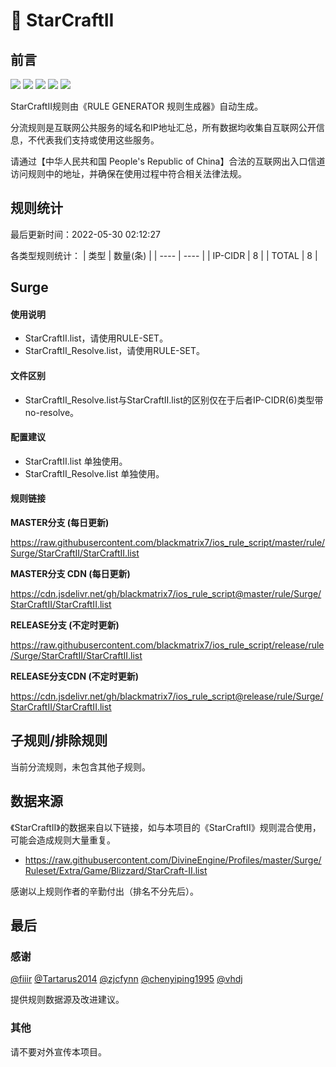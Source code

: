 # 🧸 StarCraftII

## 前言

![](https://shields.io/badge/-移除重复规则-ff69b4) ![](https://shields.io/badge/-DOMAIN与DOMAIN--SUFFIX合并-green) ![](https://shields.io/badge/-DOMAIN--SUFFIX间合并-critical) ![](https://shields.io/badge/-DOMAIN--SUFFIX与DOMAIN--KEYWORD合并-blue) ![](https://shields.io/badge/-IP--CIDR(6)合并-blueviolet) 

StarCraftII规则由《RULE GENERATOR 规则生成器》自动生成。

分流规则是互联网公共服务的域名和IP地址汇总，所有数据均收集自互联网公开信息，不代表我们支持或使用这些服务。

请通过【中华人民共和国 People's Republic of China】合法的互联网出入口信道访问规则中的地址，并确保在使用过程中符合相关法律法规。

## 规则统计

最后更新时间：2022-05-30 02:12:27

各类型规则统计：
| 类型 | 数量(条)  | 
| ---- | ----  |
| IP-CIDR | 8  | 
| TOTAL | 8  | 


## Surge 

#### 使用说明
- StarCraftII.list，请使用RULE-SET。
- StarCraftII_Resolve.list，请使用RULE-SET。

#### 文件区别
- StarCraftII_Resolve.list与StarCraftII.list的区别仅在于后者IP-CIDR(6)类型带no-resolve。

#### 配置建议
- StarCraftII.list 单独使用。
- StarCraftII_Resolve.list 单独使用。

#### 规则链接
**MASTER分支 (每日更新)**

https://raw.githubusercontent.com/blackmatrix7/ios_rule_script/master/rule/Surge/StarCraftII/StarCraftII.list

**MASTER分支 CDN (每日更新)**

https://cdn.jsdelivr.net/gh/blackmatrix7/ios_rule_script@master/rule/Surge/StarCraftII/StarCraftII.list

**RELEASE分支 (不定时更新)**

https://raw.githubusercontent.com/blackmatrix7/ios_rule_script/release/rule/Surge/StarCraftII/StarCraftII.list

**RELEASE分支CDN (不定时更新)**

https://cdn.jsdelivr.net/gh/blackmatrix7/ios_rule_script@release/rule/Surge/StarCraftII/StarCraftII.list

## 子规则/排除规则


当前分流规则，未包含其他子规则。

## 数据来源

《StarCraftII》的数据来自以下链接，如与本项目的《StarCraftII》规则混合使用，可能会造成规则大量重复。

- https://raw.githubusercontent.com/DivineEngine/Profiles/master/Surge/Ruleset/Extra/Game/Blizzard/StarCraft-II.list


感谢以上规则作者的辛勤付出（排名不分先后）。

## 最后

### 感谢

[@fiiir](https://github.com/fiiir) [@Tartarus2014](https://github.com/Tartarus2014) [@zjcfynn](https://github.com/zjcfynn) [@chenyiping1995](https://github.com/chenyiping1995) [@vhdj](https://github.com/vhdj)

提供规则数据源及改进建议。

### 其他

请不要对外宣传本项目。